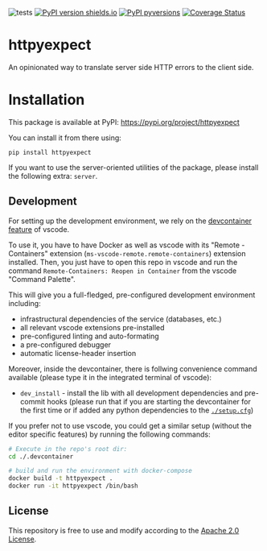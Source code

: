 ![tests](https://github.com/ghga-de/httpyexpect/actions/workflows/unit_and_int_tests.yaml/badge.svg)
[![PyPI version shields.io](https://img.shields.io/pypi/v/httpyexpect.svg)](https://pypi.python.org/pypi/httpyexpect/)
[![PyPI pyversions](https://img.shields.io/pypi/pyversions/httpyexpect.svg)](https://pypi.python.org/pypi/httpyexpect/)
[![Coverage Status](https://coveralls.io/repos/github/ghga-de/httpyexpect/badge.svg?branch=main)](https://coveralls.io/github/ghga-de/httpyexpect?branch=main)

# httpyexpect
An opinionated way to translate server side HTTP errors to the client side.

# Installation
This package is available at PyPI:
https://pypi.org/project/httpyexpect

You can install it from there using:
```
pip install httpyexpect
```

If you want to use the server-oriented utilities of the package, please
install the following extra: `server`.

## Development
For setting up the development environment, we rely on the
[devcontainer feature](https://code.visualstudio.com/docs/remote/containers) of vscode.

To use it, you have to have Docker as well as vscode with its "Remote - Containers" extension (`ms-vscode-remote.remote-containers`) extension installed.
Then, you just have to open this repo in vscode and run the command
`Remote-Containers: Reopen in Container` from the vscode "Command Palette".

This will give you a full-fledged, pre-configured development environment including:
- infrastructural dependencies of the service (databases, etc.)
- all relevant vscode extensions pre-installed
- pre-configured linting and auto-formating
- a pre-configured debugger
- automatic license-header insertion

Moreover, inside the devcontainer, there is follwing convenience command available
(please type it in the integrated terminal of vscode):
- `dev_install` - install the lib with all development dependencies and pre-commit hooks
(please run that if you are starting the devcontainer for the first time
or if added any python dependencies to the [`./setup.cfg`](./setup.cfg))

If you prefer not to use vscode, you could get a similar setup (without the editor specific features)
by running the following commands:
``` bash
# Execute in the repo's root dir:
cd ./.devcontainer

# build and run the environment with docker-compose
docker build -t httpyexpect .
docker run -it httpyexpect /bin/bash

```

## License
This repository is free to use and modify according to the [Apache 2.0 License](./LICENSE).
